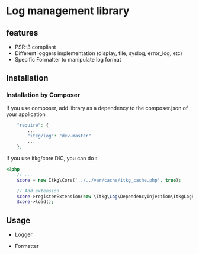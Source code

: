 Log management library
======================

## features
* PSR-3 compliant
* Different loggers implementation (display, file, syslog, error_log, etc)
* Specific Formatter to manipulate log format

## Installation

### Installation by Composer

If you use composer, add library as a dependency to the composer.json of your application

```php
    "require": {
        ...
        "itkg/log": "dev-master"
        ...
    },

```

If you use itkg/core DIC, you can do :

```php
<?php
    // ...
    $core = new Itkg\Core('../../var/cache/itkg_cache.php', true);

    // Add extension
    $core->registerExtension(new \Itkg\Log\DependencyInjection\ItkgLogExtension());
    $core->load();

```

## Usage

* Logger

* Formatter
